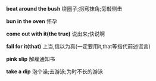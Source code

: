 **beat around the bush** 绕圈子;拐弯抹角;旁敲侧击

**bun in the oven** 怀孕

**come out with it(the true)** 说出来;快说啊

**fall for it(that)** 上当,信以为真(一定要用it,that等指代前述谎言)

**pink slip** 解雇通知书

**take a dip** 泡个澡;去游泳;为时不长的游泳